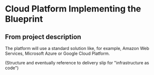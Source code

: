 # Cloud Platform Implementing the Blueprint

## From project description
The platform will use a standard solution like, for example, Amazon Web Services, Microsoft Azure or Google Cloud Platform.

(Structure and eventually reference to delivery slip for "infrastructure as code")
